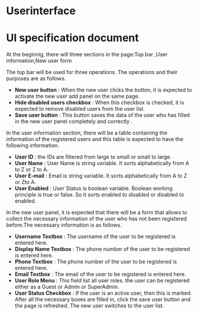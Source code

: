 # Userinterface

# <h1>__UI specification document__

At the beginnig, there will three sections in the page:Top bar ,User information,New user form

The top bar will be used for three operations. The operations and their purposes are as follows.

   - __New user button__ : When the new user clicks the button, it is expected to activate the new user add panel on the same page.
   - __Hide disabled users checkbox__ : When this checkbox is checked, it is expected to remove disabled users from the user list.
   - __Save user button__ : This button saves the data of the user who has filled in the new user panel completely and correctly .

In the user information section, there will be a table containing the information of the registered users and this table is expected to have the following information.

  - __User ID__ : the IDs are filtered from large to small or small to large.
  - __User Name__ : User Name is string variable. It sorts alphabetically from  A to Z or Z to A.
  -	__User E-mail__ : Email is string variable. It sorts alphabetically from A to Z or Zto A.
  -	__User Enabled__ : User Status is boolean variable. Boolean working principle is true or false. So it sorts enabled to disabled or disabled to enabled.
    

In the new user panel, it is expected that there will be a form  that allows to collect the necessary information of the user who has not been registered before.The necessary information is as follows.

  -	__Username Textbox__ : The username of the user to be registered is entered here.
  -	__Display Name Textbox__ : The phone number of the user to be registered is entered here.
  -	__Phone Textbox__ : The phone number of the user to be registered is entered here.
  -	__Email Textbox__ : The email of the user to be registered is entered here.
  -	__User Role Menu__ : This field list all user roles. the user can be registered either as a Guest or Admin or SuperAdmin.
  -	__User Status Checkbox__ : If the user is an active user, then this is marked. After all the necessary boxes are filled in, click the save user button and the page is refreshed. The new user switches to the user list.







